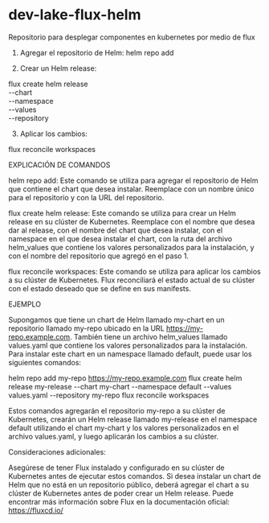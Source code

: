 # dev-lake-flux-helm
Repositorio para desplegar componentes en kubernetes por medio de flux

1. Agregar el repositorio de Helm:
helm repo add <nombre-repositorio> <url-repositorio>

2. Crear un Helm release:

flux create helm release <nombre-release> \
  --chart <nombre-chart> \
  --namespace <nombre-namespace> \
  --values <ruta-archivo-values> \
  --repository <nombre-repositorio>

3. Aplicar los cambios:

flux reconcile workspaces

EXPLICACIÓN DE COMANDOS

helm repo add: Este comando se utiliza para agregar el repositorio de Helm que contiene el chart que desea instalar. Reemplace <nombre-repositorio> con un nombre único para el repositorio y <url-repositorio> con la URL del repositorio.

flux create helm release: Este comando se utiliza para crear un Helm release en su clúster de Kubernetes. Reemplace <nombre-release> con el nombre que desea dar al release, <nombre-chart> con el nombre del chart que desea instalar, <nombre-namespace> con el namespace en el que desea instalar el chart, <ruta-archivo-values> con la ruta del archivo helm_values que contiene los valores personalizados para la instalación, y <nombre-repositorio> con el nombre del repositorio que agregó en el paso 1.

flux reconcile workspaces: Este comando se utiliza para aplicar los cambios a su clúster de Kubernetes. Flux reconciliará el estado actual de su clúster con el estado deseado que se define en sus manifests.

EJEMPLO

Supongamos que tiene un chart de Helm llamado my-chart en un repositorio llamado my-repo ubicado en la URL https://my-repo.example.com. También tiene un archivo helm_values llamado values.yaml que contiene los valores personalizados para la instalación. Para instalar este chart en un namespace llamado default, puede usar los siguientes comandos:

helm repo add my-repo https://my-repo.example.com
flux create helm release my-release --chart my-chart --namespace default --values values.yaml --repository my-repo
flux reconcile workspaces

Estos comandos agregarán el repositorio my-repo a su clúster de Kubernetes, crearán un Helm release llamado my-release en el namespace default utilizando el chart my-chart y los valores personalizados en el archivo values.yaml, y luego aplicarán los cambios a su clúster.

Consideraciones adicionales:

Asegúrese de tener Flux instalado y configurado en su clúster de Kubernetes antes de ejecutar estos comandos.
Si desea instalar un chart de Helm que no está en un repositorio público, deberá agregar el chart a su clúster de Kubernetes antes de poder crear un Helm release.
Puede encontrar más información sobre Flux en la documentación oficial: https://fluxcd.io/
